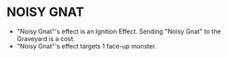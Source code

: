 # NOISY GNAT

*   "Noisy Gnat"'s effect is an Ignition Effect. Sending "Noisy Gnat" to the Graveyard is a cost.
*   "Noisy Gnat"'s effect targets 1 face-up monster.
